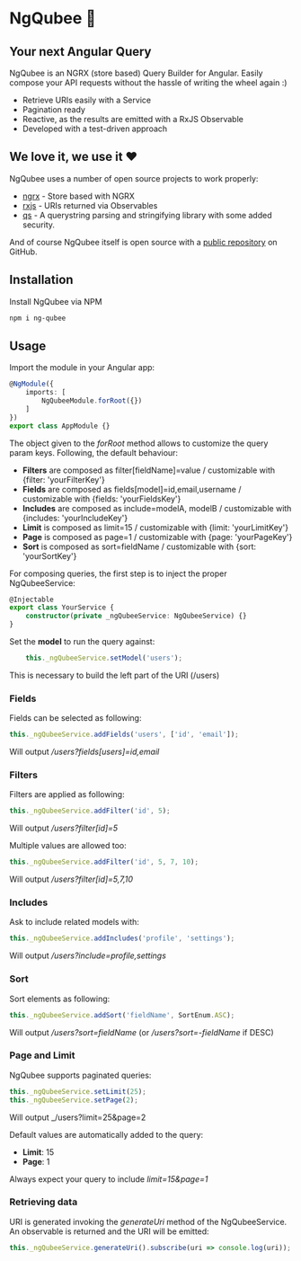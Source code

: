 # NgQubee 🐝
## Your next Angular Query 

NgQubee is an NGRX (store based) Query Builder for Angular. Easily compose your API requests without the hassle of writing the wheel again :)

- Retrieve URIs easily with a Service
- Pagination ready
- Reactive, as the results are emitted with a RxJS Observable
- Developed with a test-driven approach

## We love it, we use it ❤️

NgQubee uses a number of open source projects to work properly:

- [ngrx] - Store based with NGRX
- [rxjs] - URIs returned via Observables
- [qs] - A querystring parsing and stringifying library with some added security.

And of course NgQubee itself is open source with a [public repository][ng-qubee] on GitHub.

## Installation

Install NgQubee via NPM

```sh
npm i ng-qubee
```
## Usage
Import the module in your Angular app:
```typescript
@NgModule({
    imports: [
        NgQubeeModule.forRoot({})
    ]
})
export class AppModule {}
```

The object given to the _forRoot_ method allows to customize the query param keys. Following, the default behaviour:
  - **Filters** are composed as filter[fieldName]=value / customizable with {filter: 'yourFilterKey'}
  - **Fields** are composed as fields[model]=id,email,username / customizable with {fields: 'yourFieldsKey'}
  - **Includes** are composed as include=modelA, modelB / customizable with {includes: 'yourIncludeKey'}
  - **Limit** is composed as limit=15 / customizable with {limit: 'yourLimitKey'}
  - **Page** is composed as page=1 / customizable with {page: 'yourPageKey'}
  - **Sort** is composed as sort=fieldName / customizable with {sort: 'yourSortKey'}
  
For composing queries, the first step is to inject the proper NgQubeeService:
```typescript
@Injectable
export class YourService {
    constructor(private _ngQubeeService: NgQubeeService) {}
}
```

Set the **model** to run the query against:
```typescript
    this._ngQubeeService.setModel('users');
```

This is necessary to build the left part of the URI (/users)

### Fields
Fields can be selected as following:

```typescript
this._ngQubeeService.addFields('users', ['id', 'email']);
```
Will output _/users?fields[users]=id,email_

### Filters
Filters are applied as following:

```typescript
this._ngQubeeService.addFilter('id', 5);
```
Will output _/users?filter[id]=5_

Multiple values are allowed too:
```typescript
this._ngQubeeService.addFilter('id', 5, 7, 10);
```

Will output _/users?filter[id]=5,7,10_

### Includes
Ask to include related models with:

```typescript
this._ngQubeeService.addIncludes('profile', 'settings');
```

Will output _/users?include=profile,settings_

### Sort
Sort elements as following:

```typescript
this._ngQubeeService.addSort('fieldName', SortEnum.ASC);
```

Will output _/users?sort=fieldName_ (or _/users?sort=-fieldName_ if DESC)

### Page and Limit
NgQubee supports paginated queries:

```typescript
this._ngQubeeService.setLimit(25);
this._ngQubeeService.setPage(2);
```

Will output _/users?limit=25&page=2

Default values are automatically added to the query:
  - **Limit**: 15
  - **Page**: 1

Always expect your query to include _limit=15&page=1_

### Retrieving data
URI is generated invoking the _generateUri_ method of the NgQubeeService. An observable is returned and the URI will be emitted:

```typescript
this._ngQubeeService.generateUri().subscribe(uri => console.log(uri));
```
   [ng-qubee]: <https://github.com/AndrewReborn/ng-qubee>
   [ngrx]: <https://ngrx.io>
   [rxjs]: <https://reactivex.io>
   [qs]: <https://github.com/ljharb/qs>